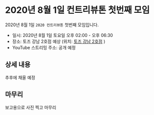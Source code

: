 # 2020년 8월 1일 컨트리뷰톤 첫번째 모임

2020년 8월 1일 `2020 컨트리뷰톤` 첫번째 모임입니다.

* 일시: 2020년 8월 1일 토요일 오후 02:00 - 오후 06:30
* 장소: 토즈 강남 2호점 예상 (위치: [토즈 강남 2호점](http://naver.me/xT73ri6y) )
* YouTube 스트리밍 주소: 공개 예정

## 상세 내용

추후에 채울 예정

## 마무리

보고용으로 사진 찍고 마무리
